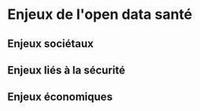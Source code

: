 # Enjeux de l'open data santé

## Enjeux sociétaux

## Enjeux liés à la sécurité

## Enjeux économiques

